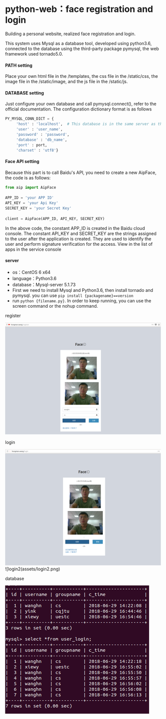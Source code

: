 # python-web：face registration and login

Building a personal website, realized face registration and login.

This system uses Mysql as a database tool, developed using python3.6, connected to the database using the third-party package pymysql, the web framework used tornado5.0.

#### PATH setting

Place your own html file in the /templates, the css file in the /static/css, the image file in the /static/image, and the js file in the /static/js.
#### DATABASE setting

Just configure your own database and call pymysql.connect(), refer to the official documentation. The configuration dictionary format is as follows

```python
PY_MYSQL_CONN_DICT = {
     'host' : 'localhost',  # This database is in the same server as the web.
     'user' : 'user_name',
     'password' : 'password',
     'database' : 'db_name',
     'port' : port,
     'charset' : 'utf8'}
```

#### Face API  setting

Because this part is to call Baidu's API, you need to create a new AipFace, the code is as follows:
```python
from aip import AipFace

APP_ID = 'your APP ID'
API_KEY = 'your Api Key'
SECRET_KEY = 'your Secret Key'

client = AipFace(APP_ID, API_KEY, SECRET_KEY)
```
In the above code, the constant APP_ID is created in the Baidu cloud console. The constant API_KEY and SECRET_KEY are the strings assigned to the user after the application is created. They are used to identify the user and perform signature verification for the access. View in the list of apps in the service console

#### server

- os：CentOS 6 x64
- language：Python3.6
- database：Mysql-server 5.1.73
- First we need to install Mysql and Python3.6, then install tornado and pymysql. you can use `pip install {packagename}==version
`
- run  `python {filename.py}`. In order to keep running, you can use the screen command or the nohup command.



register

![register](assets/register.png)

login

![login](assets/login.png)
![login2(assets/login2.png)

database

![database](assets/database.png)

